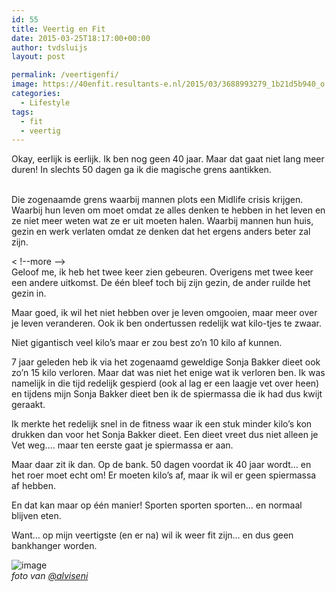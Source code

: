 ```yaml
---
id: 55
title: Veertig en Fit
date: 2015-03-25T18:17:00+00:00
author: tvdsluijs
layout: post

permalink: /veertigenfi/
image: https://40enfit.resultants-e.nl/2015/03/3688993279_1b21d5b940_o.jpg
categories:
  - Lifestyle
tags:
  - fit
  - veertig
---
```

Okay, eerlijk is eerlijk. Ik ben nog geen 40 jaar. Maar dat gaat niet lang meer duren! In slechts 50 dagen ga ik die magische grens aantikken.
  
<div>
  <br /> Die zogenaamde grens waarbij mannen plots een Midlife crisis krijgen. Waarbij hun leven om moet omdat ze alles denken te hebben in het leven en ze niet meer weten wat ze er uit moeten halen. Waarbij mannen hun huis, gezin en werk verlaten omdat ze denken dat het ergens anders beter zal zijn.</p> 
  
  <p>
    < !--more --><br /> Geloof me, ik heb het twee keer zien gebeuren. Overigens met twee keer een andere uitkomst. De één bleef toch bij zijn gezin, de ander ruilde het gezin in.
  </p>
  
  <p>
    Maar goed, ik wil het niet hebben over je leven omgooien, maar meer over je leven veranderen. Ook ik ben ondertussen redelijk wat kilo-tjes te zwaar.
  </p>
  
  <p>
    Niet gigantisch veel kilo’s maar er zou best zo’n 10 kilo af kunnen.
  </p>
  
  <p>
    7 jaar geleden heb ik via het zogenaamd geweldige Sonja Bakker dieet ook zo’n 15 kilo verloren. Maar dat was niet het enige wat ik verloren ben. Ik was namelijk in die tijd redelijk gespierd (ook al lag er een laagje vet over heen) en tijdens mijn Sonja Bakker dieet ben ik de spiermassa die ik had dus kwijt geraakt.
  </p>
  
  <p>
    Ik merkte het redelijk snel in de fitness waar ik een stuk minder kilo’s kon drukken dan voor het Sonja Bakker dieet. Een dieet vreet dus niet alleen je Vet weg…. maar ten eerste gaat je spiermassa er aan.
  </p>
  
  <p>
    Maar daar zit ik dan. Op de bank. 50 dagen voordat ik 40 jaar wordt… en het roer moet echt om! Er moeten kilo’s af, maar ik wil er geen spiermassa af hebben.
  </p>
  
  <p>
    En dat kan maar op één manier! Sporten sporten sporten… en normaal blijven eten.
  </p>
  
  <p>
    Want… op mijn veertigste (en er na) wil ik weer fit zijn… en dus geen bankhanger worden.
  </p>
  
  <p>
    <img alt="image" src="https://farm3.staticflickr.com/2541/3688993279_1b21d5b940_o.jpg" title="" /> <br /> <em>foto van <a href="https://www.flickr.com/photos/alvi2047/">@alviseni</a></em></div>